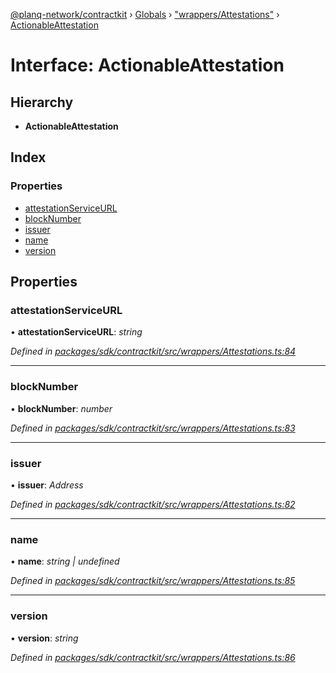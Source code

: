 [@planq-network/contractkit](../README.md) › [Globals](../globals.md) › ["wrappers/Attestations"](../modules/_wrappers_attestations_.md) › [ActionableAttestation](_wrappers_attestations_.actionableattestation.md)

# Interface: ActionableAttestation

## Hierarchy

* **ActionableAttestation**

## Index

### Properties

* [attestationServiceURL](_wrappers_attestations_.actionableattestation.md#attestationserviceurl)
* [blockNumber](_wrappers_attestations_.actionableattestation.md#blocknumber)
* [issuer](_wrappers_attestations_.actionableattestation.md#issuer)
* [name](_wrappers_attestations_.actionableattestation.md#name)
* [version](_wrappers_attestations_.actionableattestation.md#version)

## Properties

###  attestationServiceURL

• **attestationServiceURL**: *string*

*Defined in [packages/sdk/contractkit/src/wrappers/Attestations.ts:84](https://github.com/planq-network/planq-sdk/blob/master/packages/sdk/contractkit/src/wrappers/Attestations.ts#L84)*

___

###  blockNumber

• **blockNumber**: *number*

*Defined in [packages/sdk/contractkit/src/wrappers/Attestations.ts:83](https://github.com/planq-network/planq-sdk/blob/master/packages/sdk/contractkit/src/wrappers/Attestations.ts#L83)*

___

###  issuer

• **issuer**: *Address*

*Defined in [packages/sdk/contractkit/src/wrappers/Attestations.ts:82](https://github.com/planq-network/planq-sdk/blob/master/packages/sdk/contractkit/src/wrappers/Attestations.ts#L82)*

___

###  name

• **name**: *string | undefined*

*Defined in [packages/sdk/contractkit/src/wrappers/Attestations.ts:85](https://github.com/planq-network/planq-sdk/blob/master/packages/sdk/contractkit/src/wrappers/Attestations.ts#L85)*

___

###  version

• **version**: *string*

*Defined in [packages/sdk/contractkit/src/wrappers/Attestations.ts:86](https://github.com/planq-network/planq-sdk/blob/master/packages/sdk/contractkit/src/wrappers/Attestations.ts#L86)*
